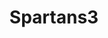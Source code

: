---
title: Spartans3
github: https://github.com/Spartans3
mode: dark
transition: 1.2s
score: 39.95
archetype:
- Minimalistic
---